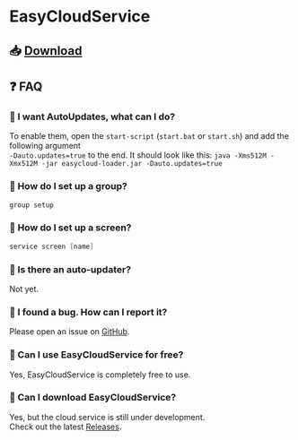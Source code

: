 # EasyCloudService

## 📥 [Download](https://github.com/EasyCloudService/cloud/releases)

## ❓ FAQ

### 🔹 I want AutoUpdates, what can I do?
To enable them, open the `start-script` (`start.bat` or `start.sh`) and add the following argument \
`-Dauto.updates=true` to the end.
It should look like this: `java -Xms512M -Xmx512M -jar easycloud-loader.jar -Dauto.updates=true`

### 🔹 How do I set up a group?
```java
group setup
```

### 🔹 How do I set up a screen?
```java
service screen [name]
```

### 🔹 Is there an auto-updater?
Not yet.

### 🔹 I found a bug. How can I report it?
Please open an issue on [GitHub](https://github.com/EasyCloudService/cloud/issues).

### 🔹 Can I use EasyCloudService for free?
Yes, EasyCloudService is completely free to use.

### 🔹 Can I download EasyCloudService?
Yes, but the cloud service is still under development.  
Check out the latest [Releases](https://github.com/EasyCloudService/cloud/releases).
